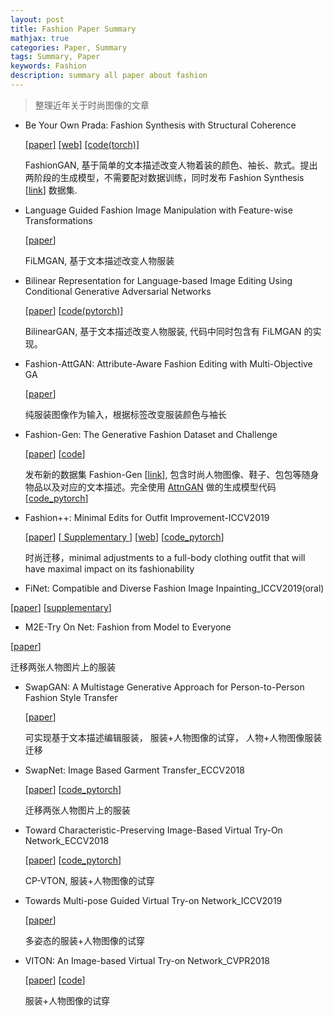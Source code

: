 ```yaml
---
layout: post
title: Fashion Paper Summary
mathjax: true
categories: Paper, Summary
tags: Summary, Paper
keywords: Fashion
description: summary all paper about fashion
---
```


> 整理近年关于时尚图像的文章

- Be Your Own Prada: Fashion Synthesis with Structural Coherence

  [[paper]]( http://openaccess.thecvf.com/content_ICCV_2017/papers/Zhu_Be_Your_Own_ICCV_2017_paper.pdf ) [[web]]( http://mmlab.ie.cuhk.edu.hk/projects/FashionGAN/ ) [[code(torch)]]( https://github.com/zhusz/ICCV17-fashionGAN )

  FashionGAN, 基于简单的文本描述改变人物着装的颜色、袖长、款式。提出两阶段的生成模型，不需要配对数据训练，同时发布 Fashion Synthesis [[link]( http://mmlab.ie.cuhk.edu.hk/projects/DeepFashion/FashionSynthesis.html )] 数据集.

- Language Guided Fashion Image Manipulation with Feature-wise Transformations

  [[paper]( https://arxiv.org/pdf/1808.04000.pdf )]

  FiLMGAN, 基于文本描述改变人物服装

- Bilinear Representation for Language-based Image Editing Using Conditional Generative Adversarial Networks

  [[paper]( https://arxiv.org/pdf/1903.07499.pdf )] [[code(pytorch)]( https://github.com/vtddggg/BilinearGAN_for_LBIE )]

  BilinearGAN, 基于文本描述改变人物服装, 代码中同时包含有 FiLMGAN 的实现。

- Fashion-AttGAN: Attribute-Aware Fashion Editing with Multi-Objective GA

  [[paper]( http://openaccess.thecvf.com/content_CVPRW_2019/papers/FFSS-USAD/Ping_Fashion-AttGAN_Attribute-Aware_Fashion_Editing_With_Multi-Objective_GAN_CVPRW_2019_paper.pdf )]

  纯服装图像作为输入，根据标签改变服装颜色与袖长

- Fashion-Gen: The Generative Fashion Dataset and Challenge

  [[paper]( https://arxiv.org/pdf/1806.08317.pdf )] [[code]( https://github.com/ElementAI/fashiongen-challenge-template )]

  发布新的数据集 Fashion-Gen [[link]( https://fashion-gen.com/ )], 包含时尚人物图像、鞋子、包包等随身物品以及对应的文本描述。完全使用 [AttnGAN]( http://openaccess.thecvf.com/content_cvpr_2018/papers/Xu_AttnGAN_Fine-Grained_Text_CVPR_2018_paper.pdf ) 做的生成模型代码 [[code_pytorch]( https://github.com/menardai/FashionGenAttnGAN )]

- Fashion++: Minimal Edits for Outfit Improvement-ICCV2019

  [[paper]( https://arxiv.org/pdf/1904.09261.pdf )] [[ Supplementary ]( http://openaccess.thecvf.com/content_ICCV_2019/supplemental/Hsiao_Fashion_Minimal_Edits_ICCV_2019_supplemental.pdf )] [[web]( http://vision.cs.utexas.edu/projects/FashionPlus/ )] [[code_pytorch]( https://github.com/facebookresearch/FashionPlus )]

  时尚迁移，minimal adjustments to a full-body clothing outfit that will have maximal impact on its fashionability

-  FiNet: Compatible and Diverse Fashion Image Inpainting_ICCV2019(oral) 

  [[paper](  http://openaccess.thecvf.com/content_ICCV_2019/papers/Han_FiNet_Compatible_and_Diverse_Fashion_Image_Inpainting_ICCV_2019_paper.pdf )] [[supplementary]( http://openaccess.thecvf.com/content_ICCV_2019/supplemental/Han_FiNet_Compatible_and_ICCV_2019_supplemental.pdf )]

-  M2E-Try On Net: Fashion from Model to Everyone 

  [[paper](https://arxiv.org/pdf/1811.08599.pdf )]

  迁移两张人物图片上的服装

- SwapGAN: A Multistage Generative Approach for Person-to-Person Fashion Style Transfer 

  [[paper]( http://jultika.oulu.fi/files/nbnfi-fe201902256190.pdf )]

  可实现基于文本描述编辑服装， 服装+人物图像的试穿， 人物+人物图像服装迁移

- SwapNet: Image Based Garment Transfer_ECCV2018 

  [[paper]( https://eccv2018.org/openaccess/content_ECCV_2018/papers/Amit_Raj_SwapNet_Garment_Transfer_ECCV_2018_paper.pdf )] [[code_pytorch]( https://github.com/andrewjong/SwapNet )]

  迁移两张人物图片上的服装

- Toward Characteristic-Preserving Image-Based Virtual Try-On Network_ECCV2018 

  [[paper]( http://openaccess.thecvf.com/content_ECCV_2018/papers/Bochao_Wang_Toward_Characteristic-Preserving_Image-based_ECCV_2018_paper.pdf )] [[code_pytorch]( https://github.com/sergeywong/cp-vton )]

  CP-VTON, 服装+人物图像的试穿

- Towards Multi-pose Guided Virtual Try-on Network_ICCV2019 

  [[paper]( http://openaccess.thecvf.com/content_ICCV_2019/papers/Dong_Towards_Multi-Pose_Guided_Virtual_Try-On_Network_ICCV_2019_paper.pdf )]

  多姿态的服装+人物图像的试穿

- VITON: An Image-based Virtual Try-on Network_CVPR2018

   [[paper]( http://openaccess.thecvf.com/content_cvpr_2018/papers/Han_VITON_An_Image-Based_CVPR_2018_paper.pdf )] [[code]( https://github.com/xthan/VITON )]

  服装+人物图像的试穿

  